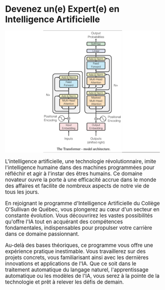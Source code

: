 # **Devenez un(e) Expert(e) en Intelligence Artificielle**

![BERT Encoder](Images/bert_encoder.png)

<p style="font-size: larger;">
L'intelligence artificielle, une technologie révolutionnaire, imite l'intelligence humaine dans des machines programmées pour réfléchir et agir à l'instar des êtres humains. Ce domaine novateur ouvre la porte à une efficacité accrue dans le monde des affaires et facilite de nombreux aspects de notre vie de tous les jours.
</p>

<p style="font-size: larger;">
En rejoignant le programme d'Intelligence Artificielle du Collège O'Sullivan de Québec, vous plongerez au cœur d'un secteur en constante évolution. Vous découvrirez les vastes possibilités qu'offre l'IA tout en acquérant des compétences fondamentales, indispensables pour propulser votre carrière dans ce domaine passionnant.
</p>

<p style="font-size: larger;">
Au-delà des bases théoriques, ce programme vous offre une expérience pratique inestimable. Vous travaillerez sur des projets concrets, vous familiarisant ainsi avec les dernières innovations et applications de l'IA. Que ce soit dans le traitement automatique du langage naturel, l'apprentissage automatique ou les modèles de l'IA, vous serez à la pointe de la technologie et prêt à relever les défis de demain.
</p>

